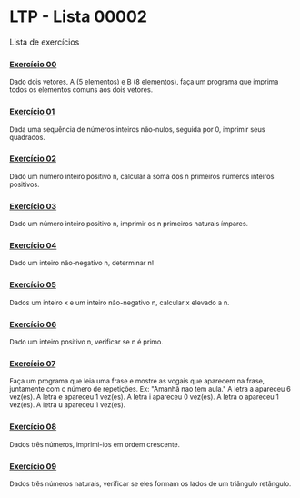 # LTP - Lista 00002
Lista de exercícios

### <sub>[Exercício 00](https://github.com/albertocerqueira/logica-tecnica-programacao/blob/master/src/br/com/logica/tecnicas/programacao/exercicios00002/Exercicicio00.java "Exercício 00")<sub>
<sub>Dado dois vetores, A (5 elementos) e B (8 elementos), faça um programa que imprima todos os elementos comuns aos dois vetores.</sub>

### <sub>[Exercício 01](https://github.com/albertocerqueira/logica-tecnica-programacao/blob/master/src/br/com/logica/tecnicas/programacao/exercicios00002/Exercicicio01.java "Exercício 01")<sub>  
<sub>Dada uma sequência de números inteiros não-nulos, seguida por 0, imprimir seus quadrados.</sub>  
	 
### <sub>[Exercício 02](https://github.com/albertocerqueira/logica-tecnica-programacao/blob/master/src/br/com/logica/tecnicas/programacao/exercicios00002/Exercicicio02.java "Exercício 02")<sub>  
<sub>Dado um número inteiro positivo n, calcular a soma dos n primeiros números inteiros positivos.</sub>  
	 
### <sub>[Exercício 03](https://github.com/albertocerqueira/logica-tecnica-programacao/blob/master/src/br/com/logica/tecnicas/programacao/exercicios00002/Exercicicio03.java "Exercício 03")<sub>
<sub>Dado um número inteiro positivo n, imprimir os n primeiros naturais ímpares.</sub>  
	 
### <sub>[Exercício 04](https://github.com/albertocerqueira/logica-tecnica-programacao/blob/master/src/br/com/logica/tecnicas/programacao/exercicios00002/Exercicicio04.java "Exercício 04")<sub>
<sub>Dado um inteiro não-negativo n, determinar n!</sub>  
	 
### <sub>[Exercício 05](https://github.com/albertocerqueira/logica-tecnica-programacao/blob/master/src/br/com/logica/tecnicas/programacao/exercicios00002/Exercicicio05.java "Exercício 05")<sub>
<sub>Dados um inteiro x e um inteiro  não-negativo n, calcular x elevado a n.</sub>  

### <sub>[Exercício 06](https://github.com/albertocerqueira/logica-tecnica-programacao/blob/master/src/br/com/logica/tecnicas/programacao/exercicios00002/Exercicicio06.java "Exercício 06")<sub>
<sub>Dado um inteiro positivo n, verificar se n é primo.</sub>  

### <sub>[Exercício 07](https://github.com/albertocerqueira/logica-tecnica-programacao/blob/master/src/br/com/logica/tecnicas/programacao/exercicios00002/Exercicicio07.java "Exercício 07")<sub>
<sub>Faça um programa que leia uma frase e mostre as vogais que aparecem na frase, juntamente com o número de repetições.
Ex: "Amanhã nao tem aula."
A letra a apareceu 6 vez(es).
A letra e apareceu 1 vez(es).
A letra i apareceu 0 vez(es).
A letra o apareceu 1 vez(es).
A letra u apareceu 1 vez(es).</sub>    

### <sub>[Exercício 08](https://github.com/albertocerqueira/logica-tecnica-programacao/blob/master/src/br/com/logica/tecnicas/programacao/exercicios00002/Exercicicio08.java "Exercício 08")<sub>
<sub>Dados três números, imprimi-los em ordem crescente.</sub>  

### <sub>[Exercício 09](https://github.com/albertocerqueira/logica-tecnica-programacao/blob/master/src/br/com/logica/tecnicas/programacao/exercicios00002/Exercicicio09.java "Exercício 09")<sub>
<sub>Dados três números naturais, verificar se eles formam os lados de um triângulo retângulo.</sub>  